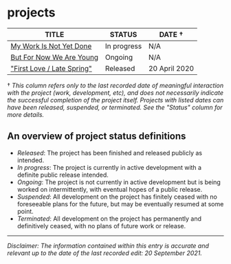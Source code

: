 # projects

| TITLE                      | STATUS      | DATE † |
|----------------------------|-------------|--------------------|
| [My Work Is Not Yet Done](https://github.com/spncryn/docs/blob/master/presskits/work.md) | In progress | N/A |
| [But For Now We Are Young](https://github.com/spncryn/docs/blob/master/presskits/young.md) | Ongoing | N/A |
| ["First Love / Late Spring"](https://github.com/spncryn/docs/blob/master/presskits/spring.md) | Released | 20 April 2020 |

† *This column refers only to the last recorded date of meaningful interaction with the project (work, development, etc), and does not necessarily indicate the successful completion of the project itself. Projects with listed dates can have been released, suspended, or terminated. See the "Status" column for more details.*

## An overview of project status definitions

* *Released*: The project has been finished and released publicly as intended.
* *In progress*: The project is currently in active development with a definite public release intended.
* *Ongoing*: The project is not currently in active development but is being worked on intermittently, with eventual hopes of a public release.
* *Suspended*: All development on the project has finitely ceased with no foreseeable plans for the future, but may be eventually resumed at some point.
* *Terminated*: All development on the project has permanently and definitively ceased, with no plans of future work or release.

---

*Disclaimer: The information contained within this entry is accurate and relevant up to the date of the last recorded edit: 20 September 2021.*

 

